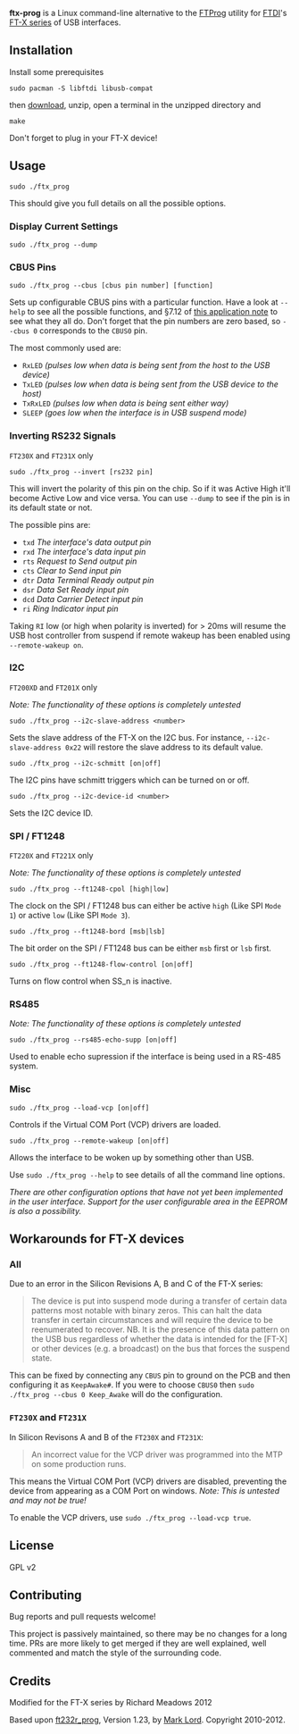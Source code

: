 **ftx-prog** is a Linux command-line alternative to the
[FTProg](http://www.ftdichip.com/Support/Utilities.htm#FT_Prog)
utility for [FTDI](http://www.ftdichip.com/)'s
[FT-X series](http://www.ftdichip.com/FT-X.htm) of USB interfaces.

## Installation

Install some prerequisites

```
sudo pacman -S libftdi libusb-compat
```

then
[download](https://github.com/richardeoin/ftx-prog/archive/master.zip),
unzip, open a terminal in the unzipped directory and

```
make
```

Don't forget to plug in your FT-X device!

## Usage

```
sudo ./ftx_prog
```

This should give you full details on all the possible options.

### Display Current Settings

```
sudo ./ftx_prog --dump
```

### CBUS Pins

```
sudo ./ftx_prog --cbus [cbus pin number] [function]
```

Sets up configurable CBUS pins with a particular function. Have a look
at `--help` to see all the possible functions, and §7.12 of
[this application note](http://www.ftdichip.com/Support/Documents/AppNotes/AN_201_FT-X%20MTP%20Memory%20Configuration.pdf)
to see what they all do. Don't forget that the pin numbers are zero
based, so `--cbus 0` corresponds to the `CBUS0` pin.

The most commonly used are:

* `RxLED` *(pulses low when data is being sent from the host to the USB device)*
* `TxLED` *(pulses low when data is being sent from the USB device to the host)*
* `TxRxLED` *(pulses low when data is being sent either way)*
* `SLEEP` *(goes low when the interface is in USB suspend mode)*

### Inverting RS232 Signals
`FT230X` and `FT231X` only

```
sudo ./ftx_prog --invert [rs232 pin]
```

This will invert the polarity of this pin on the chip. So if it was
Active High it'll become Active Low and vice versa. You can use
`--dump` to see if the pin is in its default state or not.

The possible pins are:
* `txd` *The interface's data output pin*
* `rxd` *The interface's data input pin*
* `rts` *Request to Send output pin*
* `cts` *Clear to Send input pin*
* `dtr` *Data Terminal Ready output pin*
* `dsr` *Data Set Ready input pin*
* `dcd` *Data Carrier Detect input pin*
* `ri` *Ring Indicator input pin*

Taking `RI` low (or high when polarity is inverted) for > 20ms will
resume the USB host controller from suspend if remote wakeup has been
enabled using `--remote-wakeup on`.

### I2C
`FT200XD` and `FT201X` only

*Note: The functionality of these options is completely untested*

```
sudo ./ftx_prog --i2c-slave-address <number>
```

Sets the slave address of the FT-X on the I2C bus. For instance,
`--i2c-slave-address 0x22` will restore the slave address to its
default value.

```
sudo ./ftx_prog --i2c-schmitt [on|off]
```

The I2C pins have schmitt triggers which can be turned on or off.


```
sudo ./ftx_prog --i2c-device-id <number>
```

Sets the I2C device ID.

### SPI / FT1248
`FT220X` and `FT221X` only

*Note: The functionality of these options is completely untested*

```
sudo ./ftx_prog --ft1248-cpol [high|low]
```

The clock on the SPI / FT1248 bus can either be active `high` (Like
SPI `Mode 1`) or active `low` (Like SPI `Mode 3`).

```
sudo ./ftx_prog --ft1248-bord [msb|lsb]
```

The bit order on the SPI / FT1248 bus can be either `msb` first or `lsb` first.

```
sudo ./ftx_prog --ft1248-flow-control [on|off]
```

Turns on flow control when SS_n is inactive.

### RS485

*Note: The functionality of these options is completely untested*

```
sudo ./ftx_prog --rs485-echo-supp [on|off]
```

Used to enable echo supression if the interface is being used in a
RS-485 system.

### Misc

```
sudo ./ftx_prog --load-vcp [on|off]
```

Controls if the Virtual COM Port (VCP) drivers are loaded.

```
sudo ./ftx_prog --remote-wakeup [on|off]
```

Allows the interface to be woken up by something other than USB.

Use `sudo ./ftx_prog --help` to see details of all the command line options.

*There are other configuration options that have not yet been
 implemented in the user interface. Support for the user configurable
 area in the EEPROM is also a possibility.*

## Workarounds for FT-X devices

### All

Due to an error in the Silicon Revisions A, B and C of the FT-X series:

> The device is put into suspend mode during a transfer of certain
> data patterns most notable with binary zeros. This can halt the data
> transfer in certain circumstances and will require the device to be
> reenumerated to recover.  NB. It is the presence of this data
> pattern on the USB bus regardless of whether the data is intended
> for the [FT-X] or other devices (e.g. a broadcast) on the bus that
> forces the suspend state.

This can be fixed by connecting any `CBUS` pin to ground on the PCB
and then configuring it as `KeepAwake#`. If you were to choose `CBUS0`
then `sudo ./ftx_prog --cbus 0 Keep_Awake` will do the configuration.

### `FT230X` and `FT231X`

In Silicon Revisons A and B of the `FT230X` and `FT231X`:

> An incorrect value for the VCP driver was programmed into the MTP on some production runs.

This means the Virtual COM Port (VCP) drivers are disabled, preventing
the device from appearing as a COM Port on windows. *Note: This is
untested and may not be true!*

To enable the VCP drivers, use `sudo ./ftx_prog --load-vcp true`.

## License

GPL v2

## Contributing

Bug reports and pull requests welcome!

This project is passively maintained, so there may be no changes for a long
time. PRs are more likely to get merged if they are well explained, well
commented and match the style of the surrounding code.

## Credits

Modified for the FT-X series by Richard Meadows 2012

Based upon [ft232r_prog](http://rtr.ca/ft232r/), Version 1.23, by
[Mark Lord](http://rtr.ca/). Copyright 2010-2012.
